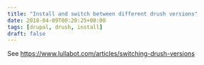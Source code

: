 ```yaml
---
title: "Install and switch between different drush versions"
date: 2018-04-09T00:20:25+08:00
tags: [drupal, drush, install]
draft: false
---
```


See https://www.lullabot.com/articles/switching-drush-versions
